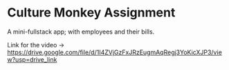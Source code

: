 # Culture Monkey Assignment

A mini-fullstack app; with employees and their bills. 

Link for the video ->
https://drive.google.com/file/d/1I4ZVjGzFxJRzEugmAqRegj3YoKicXJP3/view?usp=drive_link

